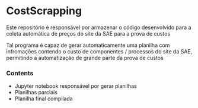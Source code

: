 # CostScrapping

Este repositório é responsável por armazenar o código desenvolvido para a coleta automática de preços do site da SAE para a prova de custos

Tal programa é capaz de gerar automaticamente uma planilha com infromações contendo o custo de componentes / processos do site da SAE,
permitindo a automatização de grande parte da prova de custos

### Contents

- Jupyter notebook responsável por gerar planilhas
- Planilhas parciais
- Planilha final compilada
